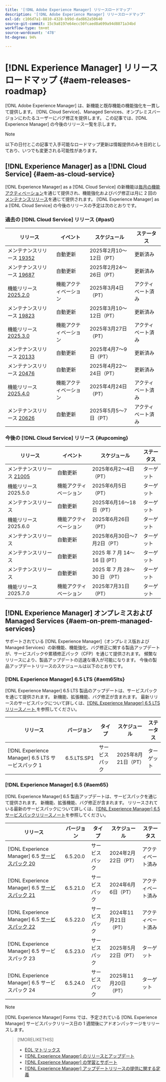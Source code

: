 ```yaml
---
title: '[!DNL Adobe Experience Manager] リリースロードマップ'
description: '[!DNL Adobe Experience Manager] リリースロードマップ'
exl-id: c106d7a1-8810-4328-b99d-dad862a50640
source-git-commit: 15c9a8197e64ecc50fcaed8a699a94d8871a34bd
workflow-type: tm+mt
source-wordcount: '478'
ht-degree: 94%

---
```



# [!DNL Experience Manager] リリースロードマップ {#aem-releases-roadmap}

[!DNL Adobe Experience Manager] は、新機能と既存機能の機能強化を一貫して提供します。 [!DNL Cloud Service]、Managed Services、オンプレミスバージョンにわたるユーザーにバグ修正を提供します。 この記事では、[!DNL Experience Manager] の今後のリリース一覧を示します。

>[!NOTE]
>
>以下の日付とこの記事で入手可能なロードマップ更新は情報提供のみを目的としており、いつでも変更される可能性があります。

## [!DNL Experience Manager] as a [!DNL Cloud Service] {#aem-as-cloud-service}

[!DNL Experience Manager] as a [!DNL Cloud Service] の新機能は[毎月の機能アクティベーション](https://experienceleague.adobe.com/ja/docs/experience-manager-cloud-service/content/release-notes/release-notes/release-notes-current)を通じて提供され、機能強化およびバグ修正は月に 2 回の[メンテナンスリリース](https://experienceleague.adobe.com/ja/docs/experience-manager-cloud-service/content/release-notes/maintenance/latest)を通じて提供されます。
[!DNL Experience Manager] as a [!DNL Cloud Service] の今後のリリースの予定は次のとおりです。

### 過去の [!DNL Cloud Service] リリース {#past}

| リリース | イベント | スケジュール | ステータス |
|---|---|---|---|
| メンテナンスリリース [19352](https://experienceleague.adobe.com/ja/docs/experience-manager-cloud-service/content/release-notes/maintenance/2025/2025-2-0#19352) | 自動更新 | 2025年2月10～12日（PT） | 更新済み |
| メンテナンスリリース [19687](https://experienceleague.adobe.com/ja/docs/experience-manager-cloud-service/content/release-notes/maintenance/2025/2025-2-0#19687) | 自動更新 | 2025年2月24～26日（PT） | 更新済み |
| 機能リリース [2025.2.0](https://experienceleague.adobe.com/ja/docs/experience-manager-cloud-service/content/release-notes/release-notes/2025/release-notes-2025-2-0) | 機能アクティベーション | 2025年3月4日（PT） | アクティベート済み |
| メンテナンスリリース [19823](https://experienceleague.adobe.com/ja/docs/experience-manager-cloud-service/content/release-notes/maintenance/2025/2025-3-0#19823) | 自動更新 | 2025年3月10～12日（PT） | 更新済み |
| 機能リリース [2025.3.0](https://experienceleague.adobe.com/ja/docs/experience-manager-cloud-service/content/release-notes/release-notes/2025/release-notes-2025-3-0) | 機能アクティベーション | 2025年3月27日（PT） | アクティベート済み |
| メンテナンスリリース [20133](https://experienceleague.adobe.com/ja/docs/experience-manager-cloud-service/content/release-notes/maintenance/2025/2025-4-0#20133) | 自動更新 | 2025年4月7～9日（PT） | 更新済み |
| メンテナンスリリース [20476](https://experienceleague.adobe.com/ja/docs/experience-manager-cloud-service/content/release-notes/maintenance/2025/2025-4-0#20476) | 自動更新 | 2025年4月22～24日（PT） | 更新済み |
| 機能リリース [2025.4.0](https://experienceleague.adobe.com/ja/docs/experience-manager-cloud-service/content/release-notes/release-notes/release-notes-current) | 機能アクティベーション | 2025年4月24日（PT） | アクティベート済み |
| メンテナンスリリース [20626](https://experienceleague.adobe.com/ja/docs/experience-manager-cloud-service/content/release-notes/maintenance/2025/2025-5-0#20626) | 自動更新 | 2025年5月5～7日（PT） | アクティベート済み |

### 今後の [!DNL Cloud Service] リリース {#upcoming}

| リリース | イベント | スケジュール | ステータス |
|---|---|---|---|
| メンテナンスリリース [21005](https://experienceleague.adobe.com/ja/docs/experience-manager-cloud-service/content/release-notes/maintenance/latest) | 自動更新 | 2025年6月2～4日（PT） | ターゲット |
| 機能リリース 2025.5.0 | 機能アクティベーション | 2025年6月5日（PT） | ターゲット |
| メンテナンスリリース | 自動更新 | 2025年6月16～18日（PT） | ターゲット |
| 機能リリース 2025.6.0 | 機能アクティベーション | 2025年6月26日（PT） | ターゲット |
| メンテナンスリリース | 自動更新 | 2025年6月30日～7月2日（PT） | ターゲット |
| メンテナンスリリース | 自動更新 | 2025 年 7 月 14～16 日  (PT） | ターゲット |
| メンテナンスリリース | 自動更新 | 2025 年 7 月 28～30 日 （PT） | ターゲット |
| 機能リリース 2025.7.0 | 機能アクティベーション | 2025年7月31日（PT） | ターゲット |

## [!DNL Experience Manager] オンプレミスおよび Managed Services {#aem-on-prem-managed-services}

サポートされている [!DNL Experience Manager]（オンプレミス版および Managed Services）の新機能、機能強化、バグ修正に関する製品アップデートが、サービスパックや累積修正パック（CFP）を通じて提供されます。 頻繁なリリースにより、製品アップデートの迅速な導入が可能になります。 今後の製品アップデートリリースのスケジュールは以下のとおりです。

### [!DNL Experience Manager] 6.5 LTS {#aem65lts}

[!DNL Experience Manager] 6.5 LTS 製品のアップデートは、サービスパックを通じて提供されます。 新機能、拡張機能、バグ修正が含まれます。 最新リリースのサービスパックについて詳しくは、[[!DNL Experience Manager] 6.5 LTS リリースノート ](https://experienceleague.adobe.com/ja/docs/experience-manager-65-lts/content/release-notes/release-notes) を参照してください。

| リリース | バージョン | タイプ | スケジュール | ステータス |
|---|---|---|---|---|
| [!DNL Experience Manager] 6.5 LTS サービスパック 1 | 6.5.LTS.SP1 | サービスパック | 2025年8月21日（PT） | ターゲット |

### [!DNL Experience Manager] 6.5 {#aem65}

[!DNL Experience Manager] 6.5 製品アップデートは、サービスパックを通じて提供されます。 新機能、拡張機能、バグ修正が含まれます。 リリースされている最新のサービスパックについて詳しくは、[[!DNL Experience Manager] 6.5 サービスパックリリースノート](https://experienceleague.adobe.com/ja/docs/experience-manager-65/content/release-notes/release-notes)を参照してください。

| リリース | バージョン | タイプ | スケジュール | ステータス |
|---|---|---|---|---|
| [!DNL Experience Manager] 6.5 [サービスパック 20](https://experienceleague.adobe.com/ja/docs/experience-manager-65/content/release-notes/service-pack/6-5-20) | 6.5.20.0 | サービスパック | 2024年2月22日（PT） | アクティベート済み |
| [!DNL Experience Manager] 6.5 [サービスパック 21](https://experienceleague.adobe.com/ja/docs/experience-manager-65/content/release-notes/service-pack/6-5-21) | 6.5.21.0 | サービスパック | 2024年6月6日（PT） | アクティベート済み |
| [!DNL Experience Manager] 6.5 [サービスパック 22](https://experienceleague.adobe.com/ja/docs/experience-manager-65/content/release-notes/release-notes) | 6.5.22.0 | サービスパック | 2024年11月21日（PT） | アクティベート済み |
| [!DNL Experience Manager] 6.5 サービスパック 23 | 6.5.23.0 | サービスパック | 2025年5月22日（PT） | ターゲット |
| [!DNL Experience Manager] 6.5 サービスパック 24 | 6.5.24.0 | サービスパック | 2025年11月20日（PT） | ターゲット |

>[!NOTE]
>
>[!DNL Experience Manager] Forms では、予定されている [!DNL Experience Manager] サービスパックリリース日の 1 週間後にアドオンパッケージをリリースします。

>[!MORELIKETHIS]
>
>* [EOL マトリックス](https://helpx.adobe.com/jp/support/programs/eol-matrix.html)
>* [[!DNL Experience Manager] のリリースとアップデート](https://experienceleague.adobe.com/ja/docs/experience-manager-release-information/aem-release-updates/aem-releases-updates)
>* [[!DNL Experience Manager]  の学習とサポート](https://experienceleague.adobe.com/ja/docs/experience-manager-cloud-service)
>* [[!DNL Experience Manager] アップデートリリースの提供に関する定義](/help/using/update-release-vehicle-definitions.md)
